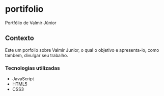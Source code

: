# portifolio
Portfólio de Valmir Júnior

## Contexto
Este um porfolio sobre Valmir Junior, o qual o objetivo e apresenta-lo, como tambem, divulgar seu trabalho.

### Tecnologias utilizadas
- JavaScript
- HTML5
- CSS3
